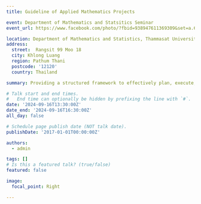 ```yaml
---
title: Guideline of Applied Mathematics Projects

event: Department of Mathematics and Statsitics Seminar
event_url: https://www.facebook.com/photo/?fbid=938947611369309&set=a.629988592265214

location: Department of Mathematics and Statistics, Thammasat University
address:
  street:  Rangsit 99 Moo 18
  city: Khlong Luang
  region: Pathum Thani 
  postcode: '12120'
  country: Thailand

summary: Providing a structured framework to effectively plan, execute, and present mathematical research and applications.

# Talk start and end times.
#   End time can optionally be hidden by prefixing the line with `#`.
date: '2024-09-16T13:30:00Z'
date_end: '2024-09-16T16:30:00Z'
all_day: false

# Schedule page publish date (NOT talk date).
publishDate: '2017-01-01T00:00:00Z'

authors:
  - admin

tags: []
# Is this a featured talk? (true/false)
featured: false

image:
  focal_point: Right

---
```

